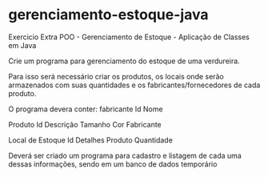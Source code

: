 # gerenciamento-estoque-java
Exercicio Extra POO - Gerenciamento de Estoque - Aplicação de Classes em Java

Crie um programa para gerenciamento do estoque de uma verdureira.

Para isso será necessário criar os produtos, os locais onde serão armazenados com suas quantidades e os fabricantes/fornecedores de cada produto.

O programa devera conter:
fabricante
    Id
    Nome

Produto
   Id
   Descrição
   Tamanho
   Cor
   Fabricante

Local de Estoque
   Id
   Detalhes
   Produto
   Quantidade

Deverá ser criado um programa para cadastro e listagem de cada uma dessas informações, sendo em um banco de dados temporário